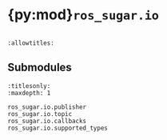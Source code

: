 # {py:mod}`ros_sugar.io`

```{py:module} ros_sugar.io
```

```{autodoc2-docstring} ros_sugar.io
:allowtitles:
```

## Submodules

```{toctree}
:titlesonly:
:maxdepth: 1

ros_sugar.io.publisher
ros_sugar.io.topic
ros_sugar.io.callbacks
ros_sugar.io.supported_types
```

